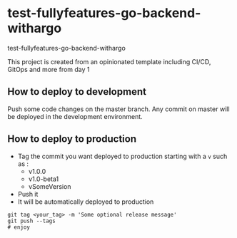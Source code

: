 # test-fullyfeatures-go-backend-withargo

test-fullyfeatures-go-backend-withargo

This project is created from an opinionated template including CI/CD, GitOps and more from day 1


## How to deploy to development

Push some code changes on the master branch. Any commit on master will be deployed in the development environment.

## How to deploy to production

- Tag the commit you want deployed to production starting with a `v` such as :
    - v1.0.0
    - v1.0-beta1
    - vSomeVersion
- Push it
- It will be automatically deployed to production

```
git tag <your_tag> -m 'Some optional release message'
git push --tags
# enjoy
```
